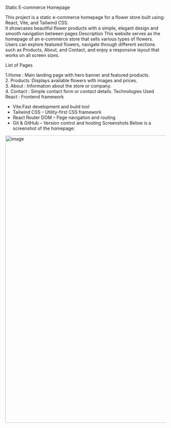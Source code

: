  Static E-commerce Homepage

This project is a static e-commerce homepage for a flower store built using:
React, Vite, and Tailwind CSS.  
It showcases beautiful flower products with a simple, elegant design and smooth navigation between pages
 Description
This website serves as the homepage of an e-commerce store that sells various types of flowers.  
Users can explore featured flowers, navigate through different sections such as Products, About, and Contact, and enjoy a responsive layout that works on all screen sizes.

List of Pages

1.Home : Main landing page with hero banner and featured products.  
2. Products :Displays available flowers with images and prices.  
3. About : Information about the store or company.  
4. Contact : Simple contact form or contact details.
 Technologies Used
React : Frontend framework  
- Vite:Fast development and build tool  
- Tailwind CSS – Utility-first CSS framework  
- React Router DOM – Page navigation and routing  
- Git & GitHub – Version control and hosting
Screenshots
Below is a screenshot of the homepage:
<img width="1891" height="900" alt="image" src="https://github.com/user-attachments/assets/1882f28b-f565-4760-b05a-0ee4e586368f" />

 




